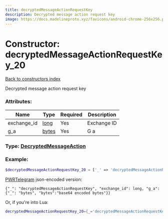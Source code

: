 ```yaml
---
title: decryptedMessageActionRequestKey
description: Decrypted message action request key
image: https://docs.madelineproto.xyz/favicons/android-chrome-256x256.png
---
```

# Constructor: decryptedMessageActionRequestKey\_20  
[Back to constructors index](index.md)



Decrypted message action request key

### Attributes:

| Name     |    Type       | Required | Description |
|----------|---------------|----------|-------------|
|exchange\_id|[long](../types/long.md) | Yes|Exchange ID|
|g\_a|[bytes](../types/bytes.md) | Yes|G a|



### Type: [DecryptedMessageAction](../types/DecryptedMessageAction.md)


### Example:

```php
$decryptedMessageActionRequestKey_20 = ['_' => 'decryptedMessageActionRequestKey', 'exchange_id' => long, 'g_a' => 'bytes'];
```  

[PWRTelegram](https://pwrtelegram.xyz) json-encoded version:

```
{"_": "decryptedMessageActionRequestKey", "exchange_id": long, "g_a": {"_": "bytes", "bytes":"base64 encoded bytes"}}
```


Or, if you're into Lua:

```lua
decryptedMessageActionRequestKey_20={_='decryptedMessageActionRequestKey', exchange_id=long, g_a='bytes'}

```


